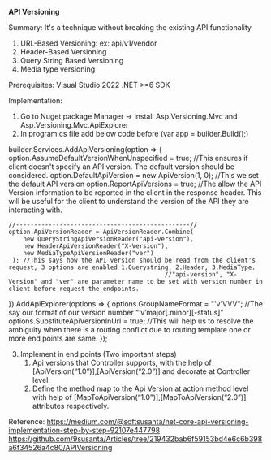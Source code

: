 **API Versioning**

Summary:
It's a technique without breaking the existing API functionality

1. URL-Based Versioning: ex: api/v1/vendor
2. Header-Based Versioning
3. Query String Based Versioning
4. Media type versioning

Prerequisites:
Visual Studio 2022
.NET >=6 SDK

Implementation:
1. Go to Nuget package Manager -> install Asp.Versioning.Mvc and Asp.Versioning.Mvc.ApiExplorer
2. In program.cs file add below code before (var app = builder.Build();)

builder.Services.AddApiVersioning(option =>
{
    option.AssumeDefaultVersionWhenUnspecified = true; //This ensures if client doesn't specify an API version. The default version should be considered. 
    option.DefaultApiVersion = new ApiVersion(1, 0); //This we set the default API version
    option.ReportApiVersions = true; //The allow the API Version information to be reported in the client  in the response header. This will be useful for the client to understand the version of the API they are interacting with.
    
    //------------------------------------------------//
    option.ApiVersionReader = ApiVersionReader.Combine(
        new QueryStringApiVersionReader("api-version"),
        new HeaderApiVersionReader("X-Version"),
        new MediaTypeApiVersionReader("ver")
     ); //This says how the API version should be read from the client's request, 3 options are enabled 1.Querystring, 2.Header, 3.MediaType. 
                                               //"api-version", "X-Version" and "ver" are parameter name to be set with version number in client before request the endpoints.
}).AddApiExplorer(options => {
    options.GroupNameFormat = "'v'VVV"; //The say our format of our version number “‘v’major[.minor][-status]”
    options.SubstituteApiVersionInUrl = true; //This will help us to resolve the ambiguity when there is a routing conflict due to routing template one or more end points are same.
});

3. Implement in end points (Two important steps)    
     1.  Api versions that Controller supports, with the help of [ApiVersion(“1.0”)],[ApiVersion(“2.0”)] and decorate at Controller level.
     2.  Define the method map to the Api Version at action method level with help of [MapToApiVersion(“1.0”)],[MapToApiVersion(“2.0”)] attributes respectively.


Reference: 
https://medium.com/@softsusanta/net-core-api-versioning-implementation-step-by-step-92107e447798
https://github.com/9susanta/Articles/tree/219432bab6f59153bd4e6c6b398a6f34526a4c80/APIVersioning

